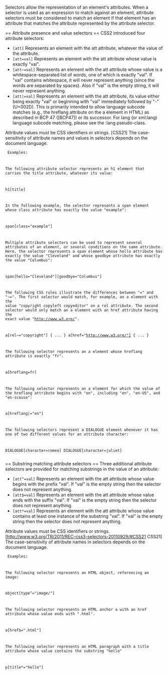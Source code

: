 Selectors allow the representation of an element's attributes. When a selector is used as an expression to match against an element, attribute selectors must be considered to match an element if that element has an attribute that matches the attribute represented by the attribute selector.

== Attribute presence and value selectors ==
CSS2 introduced four attribute selectors:

* <code>[att]</code> Represents an element with the att attribute, whatever the value of the attribute.  
* <code>[att=val]</code> Represents an element with the att attribute whose value is exactly "val". 
* <code>[att~=val]</code> Represents an element with the att attribute whose value is a whitespace-separated list of words, one of which is exactly "val". If "val" contains whitespace, it will never represent anything (since the words are separated by spaces). Also if "val" is the empty string, it will never represent anything.  
* <code>[att|=val]</code> Represents an element with the att attribute, its value either being exactly "val" or beginning with "val" immediately followed by "-" (U+002D). This is primarily intended to allow language subcode matches (e.g., the hreflang attribute on the a element in HTML) as described in BCP 47 ([BCP47]) or its successor. For lang (or xml:lang) language subcode matching, please see the :lang pseudo-class. 

Attribute values must be CSS identifiers or strings. [CSS21] The case-sensitivity of attribute names and values in selectors depends on the document language.

<code><pre>
Examples:

The following attribute selector represents an h1 element that carries the title attribute, whatever its value:

h1[title]

In the following example, the selector represents a span element whose class attribute has exactly the value "example":

span[class="example"]

Multiple attribute selectors can be used to represent several attributes of an element, or several conditions on the same attribute. Here, the selector represents a span element whose hello attribute has exactly the value "Cleveland" and whose goodbye attribute has exactly the value "Columbus":

span[hello="Cleveland"][goodbye="Columbus"]

The following CSS rules illustrate the differences between "=" and "~=". The first selector would match, for example, an a element with the value "copyright copyleft copyeditor" on a rel attribute. The second selector would only match an a element with an href attribute having the exact value "http://www.w3.org/".

a[rel~="copyright"] { ... }
a[href="http://www.w3.org/"] { ... }

The following selector represents an a element whose hreflang attribute is exactly "fr".

a[hreflang=fr]

The following selector represents an a element for which the value of the hreflang attribute begins with "en", including "en", "en-US", and "en-scouse":

a[hreflang|="en"]

The following selectors represent a DIALOGUE element whenever it has one of two different values for an attribute character:

DIALOGUE[character=romeo]
DIALOGUE[character=juliet]
</pre></code>

== Substring matching attribute selectors ==
Three additional attribute selectors are provided for matching substrings in the value of an attribute:

* <code>[att^=val]</code> Represents an element with the att attribute whose value begins with the prefix "val". If "val" is the empty string then the selector does not represent anything.  
* <code>[att$=val]</code> Represents an element with the att attribute whose value ends with the suffix "val". If "val" is the empty string then the selector does not represent anything.  
* <code>[att*=val]</code> Represents an element with the att attribute whose value contains at least one instance of the substring "val". If "val" is the empty string then the selector does not represent anything.

Attribute values must be CSS identifiers or strings. [http://www.w3.org/TR/2011/REC-css3-selectors-20110929/#CSS21 CSS21] The case-sensitivity of attribute names in selectors depends on the document language.

<code><pre>
Examples:

The following selector represents an HTML object, referencing an image:

object[type^="image/"]

The following selector represents an HTML anchor a with an href attribute whose value ends with ".html".

a[href$=".html"]

The following selector represents an HTML paragraph with a title attribute whose value contains the substring "hello"

p[title*="hello"]
</pre></code>